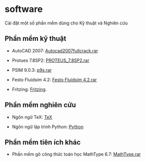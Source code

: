 # software

Cài đặt một số phần mềm dùng cho Kỹ thuật và Nghiên cứu

## Phần mềm kỹ thuật

* AutoCAD 2007: [Autocad2007fullcrack.rar](https://drive.google.com/file/d/0BwKQkbSEXWHFSFo4WnJfTEVEc1E/view?usp=sharing)

* Protues 7.8SP2: [PROTEUS_7.8SP2.rar](https://drive.google.com/file/d/0BwKQkbSEXWHFdDRDVG9xTUMwdEk/view?usp=sharing)

* PSIM 9.0.3: [p9s.rar](https://drive.google.com/file/d/0BwKQkbSEXWHFdUtoVmM1SFVQMTA/view?usp=sharing)

* Festo Fluidsim 4.2: [Festo Fluidsim 4.2.rar](https://drive.google.com/file/d/0BwKQkbSEXWHFUC1HSXVZLUpyeXM/view?usp=sharing)

* Fritzing: [Fritzing](http://fritzing.org/download/).

## Phần mềm nghiên cứu

* Ngôn ngữ TeX: [TeX](https://drive.google.com/folderview?id=0BwKQkbSEXWHFcThrRzFCdk10a28&usp=sharing)

* Ngôn ngữ lập trình Python: [Python](https://www.python.org/downloads/)

## Phần mềm tiên ích khác

* Phần mềm gõ công thức toán học MathType 6.7: [MathType.rar](https://drive.google.com/file/d/0BwKQkbSEXWHFZ3JhR0d0aGdIRlU/view?usp=sharing)
